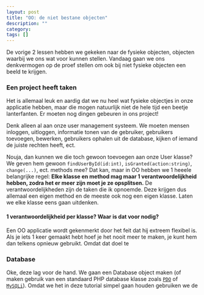 ```yaml
---
layout: post
title: "OO: de niet bestane objecten"
description: ""
category: 
tags: []
---
```

De vorige 2 lessen hebben we gekeken naar de fysieke objecten, objecten
waarbij we ons wat voor kunnen stellen. Vandaag gaan we ons denkvermogen op de
proef stellen om ook bij niet fysieke objecten een beeld te krijgen.
<!--more-->

### Een project heeft taken

Het is allemaal leuk en aardig dat we nu heel wat fysieke objectjes in onze
applicatie hebben, maar die mogen natuurlijk niet de hele tijd een beetje
lanterfanten. Er moeten nog dingen gebeuren in ons project!

Denk alleen al aan onze user management systeem. We moeten mensen inloggen,
uitloggen, informatie tonen van de gebruiker, gebruikers toevoegen, bewerken,
gebruikers ophalen uit de database, kijken of iemand de juiste rechten heeft,
ect.

Nouja, dan kunnen we die toch gewoon toevoegen aan onze User klasse? We geven
hem gewoon `findUserById(id:int)`, `isGranted(action:string)`, `change(...)`,
ect. methods mee? Dat kan, maar in OO hebben we 1 heeele belangrijke regel:
**Elke klasse en method mag maar 1 verantwoordelijkheid hebben, zodra het er
meer zijn moet je ze opsplitsen.**
De verantwoordelijkheden zijn de taken die ik opnoemde. Deze krijgen dus
allemaal een eigen method en de meeste ook nog een eigen klasse. Laten we elke
klasse eens gaan uitdenken.

#### 1 verantwoordelijkheid per klasse? Waar is dat voor nodig?

Een OO applicatie wordt gekenmerkt door het feit dat hij extreem flexibel is.
Als je iets 1 keer gemaakt hebt hoef je het nooit meer te maken, je kunt hem
dan telkens opnieuw gebruikt. Omdat dat doel te 

### Database

Oke, deze lag voor de hand. We gaan een Database object maken (of maken
gebruik van een standaard PHP database klasse zoals [`PDO`](http://php.net/pdo) of
[`MySQLi`](http://php.net/mysqli)). Omdat we het in deze tutorial simpel gaan
houden gebruiken we de 

